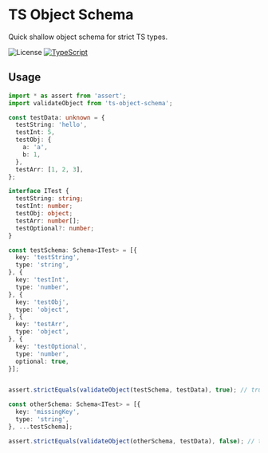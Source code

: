 # TS Object Schema

Quick shallow object schema for strict TS types.

![License](https://img.shields.io/github/license/jannes-io/ts-object-schema)
[![TypeScript](https://img.shields.io/badge/%3C%2F%3E-TypeScript-blue)](https://www.typescriptlang.org/) 

## Usage

```typescript
import * as assert from 'assert';
import validateObject from 'ts-object-schema';

const testData: unknown = {
  testString: 'hello',
  testInt: 5,
  testObj: {
    a: 'a',
    b: 1,
  },
  testArr: [1, 2, 3],
};

interface ITest {
  testString: string;
  testInt: number;
  testObj: object;
  testArr: number[];
  testOptional?: number;
}

const testSchema: Schema<ITest> = [{
  key: 'testString',
  type: 'string',
}, {
  key: 'testInt',
  type: 'number',
}, {
  key: 'testObj',
  type: 'object',
}, {
  key: 'testArr',
  type: 'object',
}, {
  key: 'testOptional',
  type: 'number',
  optional: true,
}];


assert.strictEquals(validateObject(testSchema, testData), true); // true

const otherSchema: Schema<ITest> = [{
  key: 'missingKey',
  type: 'string',
}, ...testSchema];

assert.strictEquals(validateObject(otherSchema, testData), false); // true
```
